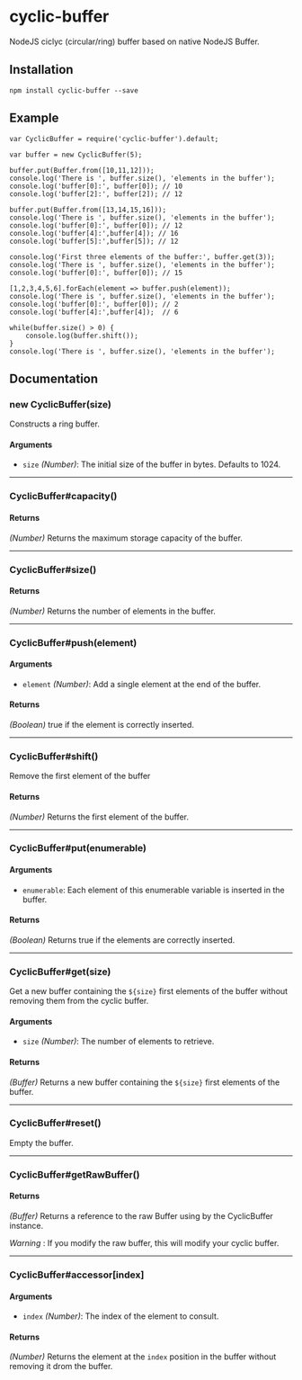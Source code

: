 # cyclic-buffer
NodeJS ciclyc (circular/ring) buffer based on native NodeJS Buffer.

## Installation
`npm install cyclic-buffer --save`

## Example
```
var CyclicBuffer = require('cyclic-buffer').default;

var buffer = new CyclicBuffer(5);

buffer.put(Buffer.from([10,11,12]));
console.log('There is ', buffer.size(), 'elements in the buffer');
console.log('buffer[0]:', buffer[0]); // 10
console.log('buffer[2]:', buffer[2]); // 12

buffer.put(Buffer.from([13,14,15,16]));
console.log('There is ', buffer.size(), 'elements in the buffer');
console.log('buffer[0]:', buffer[0]); // 12
console.log('buffer[4]:',buffer[4]); // 16
console.log('buffer[5]:',buffer[5]); // 12

console.log('First three elements of the buffer:', buffer.get(3));
console.log('There is ', buffer.size(), 'elements in the buffer');
console.log('buffer[0]:', buffer[0]); // 15

[1,2,3,4,5,6].forEach(element => buffer.push(element));
console.log('There is ', buffer.size(), 'elements in the buffer');
console.log('buffer[0]:', buffer[0]); // 2
console.log('buffer[4]:',buffer[4]);  // 6

while(buffer.size() > 0) {
    console.log(buffer.shift());
}
console.log('There is ', buffer.size(), 'elements in the buffer');
```
## Documentation
### new CyclicBuffer(size)

Constructs a ring buffer.

#### Arguments
- `size` *(Number)*: The initial size of the buffer in bytes. Defaults to 1024.

-----

###  CyclicBuffer#capacity()

#### Returns
*(Number)* Returns the maximum storage capacity of the buffer.

-----

###  CyclicBuffer#size()

#### Returns
*(Number)* Returns the number of elements in the buffer.

-----

###  CyclicBuffer#push(element)

#### Arguments
- `element` *(Number)*: Add a single element at the end of the buffer.

#### Returns
*(Boolean)* true if the element is correctly inserted.

-----

###  CyclicBuffer#shift()

Remove the first element of the buffer

#### Returns
*(Number)* Returns the first element of the buffer.

-----

###  CyclicBuffer#put(enumerable)

#### Arguments
- `enumerable`: Each element of this enumerable variable is inserted in the buffer.

#### Returns
*(Boolean)* Returns true if the elements are correctly inserted.

-----

###  CyclicBuffer#get(size)

Get a new buffer containing the  `${size}` first elements of the buffer without removing them from the cyclic buffer.

#### Arguments
- `size` *(Number)*: The number of elements to retrieve.

#### Returns
*(Buffer)* Returns a new buffer containing the  `${size}` first elements of the buffer.

-----

###  CyclicBuffer#reset()

Empty the buffer.

-----

###  CyclicBuffer#getRawBuffer()

#### Returns
*(Buffer)* Returns a reference to the raw Buffer using by the CyclicBuffer instance.

*Warning* : If you modify the raw buffer, this will modify your cyclic buffer.

-----

###  CyclicBuffer#accessor[index]

#### Arguments
- `index` *(Number)*: The index of the element to consult.

#### Returns
*(Number)* Returns the element at the `index` position in the buffer without removing it drom the buffer.


